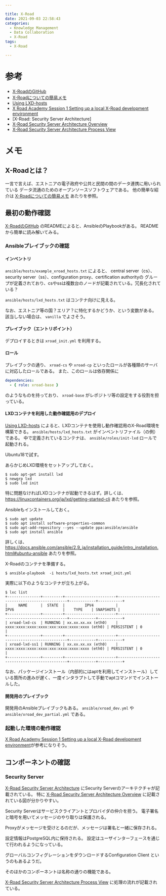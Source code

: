 ```yaml
---

title: X-Road
date: 2021-09-03 22:58:43
categories:
  - Knowledge Management
  - Data Collaboration
  - X-Road
tags:
  - X-Road

---
```


# 参考

* [X-RoadのGitHub]
* [X-Roadについての簡易メモ]
* [Using LXD-hosts]
* [X Road Academy Session 1 Setting up a local X-Road development environment]
* [X-Road: Security Server Architecture]
* [X-Road Security Server Architecture Overview]
* [X-Road Security Server Architecture Process View]

[X-RoadのGitHub]: https://github.com/nordic-institute/X-Road
[X-Roadについての簡易メモ]: https://dobachi.github.io/memo-blog/#x-road
[Using LXD-hosts]: https://github.com/nordic-institute/X-Road/blob/develop/ansible/README.md#using-lxd-hosts
[X Road Academy Session 1 Setting up a local X-Road development environment]: https://www.youtube.com/watch?v=RV-Dq69yFVE
[X-Road Security Server Architecture]: https://github.com/nordic-institute/X-Road/blob/develop/doc/Architecture/arc-ss_x-road_security_server_architecture.md
[X-Road Security Server Architecture Overview]: https://github.com/nordic-institute/X-Road/blob/develop/doc/Architecture/arc-ss_x-road_security_server_architecture.md#2-component-view
[X-Road Security Server Architecture Process View]: https://github.com/nordic-institute/X-Road/blob/develop/doc/Architecture/arc-ss_x-road_security_server_architecture.md#3-process-view


# メモ

## X-Roadとは？

一言で言えば、エストニアの電子政府や公共と民間の間のデータ連携に用いられている
データ流通のためのオープンソースソフトウェアである。
他の簡単な紹介は [X-Roadについての簡易メモ] あたりを参照。

## 最初の動作確認

[X-RoadのGitHub] のREADMEによると、AnsibleのPlaybookがある。
READMEから簡単に読み解いてみる。

### Ansibleプレイブックの確認

#### インベントリ

`ansible/hosts/example_xroad_hosts.txt` によると、
central server（cs）、security server（ss）、configuration proxy、certification authorityの
グループが定義されており、csやssは複数台のノードが記載されている。冗長化されている？

`ansible/hosts/lxd_hosts.txt` はコンテナ向けに見える。

なお、エストニア等の国？エリア？に特化するかどうか、という変数がある。
該当しない場合は、 `vanilla` でよさそう。

#### プレイブック（エントリポイント）

デプロイするときは `xroad_init.yml` を利用する。

#### ロール

プレイブックの通り、 `xroad-cs` や `xroad-cp` といったロールが各種類のサーバに対応したロールである。
また、このロールは依存関係に

```yaml
dependencies:
  - { role: xroad-base }
```

のようなものを持っており、 `xroad-base` がレポジトリ等の設定をする役割を担っている。

#### LXDコンテナを利用した動作確認用のデプロイ

[Using LXD-hosts] によると、LXDコンテナを使用し動作確認用のX-Road環境を構築できる。
`ansible/hosts/lxd_hosts.txt` がインベントリファイル（の例）である。
中で定義されているコンテナは、 `ansible/roles/init-lxd` ロールで起動される。

Ubuntu18で試す。

あらかじめLXD環境をセットアップしておく。

```shell
$ sudo apt-get install lxd
$ newgrp lxd
$ sudo lxd init
```

特に問題なければLXDコンテナが起動できるはず。詳しくは、 https://linuxcontainers.org/ja/lxd/getting-started-cli あたりを参照。

Ansibleもインストールしておく。

```shell
$ sudo apt update
$ sudo apt install software-properties-common
$ sudo apt-add-repository --yes --update ppa:ansible/ansible
$ sudo apt install ansible
```

詳しくは、 https://docs.ansible.com/ansible/2.9_ja/installation_guide/intro_installation.html#ubuntu-ansible あたりを参照。

X-Roadのコンテナを準備する。

```shell
$ ansible-playbook  -i hosts/lxd_hosts.txt xroad_init.yml
```

実際に以下のようなコンテナが立ち上がる。

```
$ lxc list
+---------------+---------+-----------------------+-----------------------------------------------+------------+-----------+
|     NAME      |  STATE  |         IPV4          |                     IPV6                      |    TYPE    | SNAPSHOTS |
+---------------+---------+-----------------------+-----------------------------------------------+------------+-----------+
| xroad-lxd-cs  | RUNNING | xx.xx.xx.xx (eth0)    | xxxx:xxxx:xxxx:xxxx:xxx:xxxx:xxxx:xxxx (eth0) | PERSISTENT | 0         |
+---------------+---------+-----------------------+-----------------------------------------------+------------+-----------+
| xroad-lxd-ss1 | RUNNING | xx.xx.xx.xx (eth0)    | xxxx:xxxx:xxxx:xxxx:xxx:xxxx:xxxx:xxxx (eth0) | PERSISTENT | 0         |
+---------------+---------+-----------------------+-----------------------------------------------+------------+-----------+
```

なお、パッケージインストール（内部的にはaptを利用してインストール）している箇所の進みが遅く、一度インタラプトして手動でaptコマンドでインストールした。


#### 開発用のプレイブック

開発用のAnsibleプレイブックもある。
`ansible/xroad_dev.yml` や `ansible/xroad_dev_partial.yml` である。

### 起動した環境の動作確認

[X Road Academy Session 1 Setting up a local X-Road development environment]が参考になりそう。

## コンポーネントの確認

### Security Server

[X-Road Security Server Architecture] にSecurity Serverのアーキテクチャが記載されている。
特に [X-Road Security Server Architecture Overview] に記載されている図が分かりやすい。

Security Serverはサービスクライアントとプロバイダの仲介を担う。
電子署名と暗号を用いてメッセージのやり取りは保護される。

Proxyがメッセージを受けとるのだが、メッセージは署名と一緒に保存される。

設定情報はPostgreSQL内に保持される。
設定はユーザインターフェースを通じて行われるようになっている。

グローバルコンフィグレーションをダウンロードするConfiguration Client というのもあるようだ。

そのほかのコンポーネントは名称の通りの機能である。

[X-Road Security Server Architecture Process View] に処理の流れが記載されている。

<!-- vim: set et tw=0 ts=2 sw=2: -->
